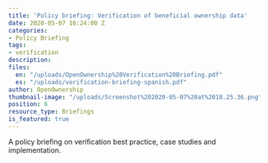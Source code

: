 ```yaml
---
title: 'Policy briefing: Verification of beneficial ownership data'
date: 2020-05-07 16:24:00 Z
categories:
- Policy Briefing
tags:
- verification
description:
files:
  en: "/uploads/OpenOwnership%20Verification%20Briefing.pdf"
  es: "/uploads/verification-briefing-spanish.pdf"
author: OpenOwnership
thumbnail-image: "/uploads/Screenshot%202020-05-07%20at%2018.25.36.png"
position: 6
resource_type: Briefings
is_featured: true
---
```

A policy briefing on verification best practice, case studies and implementation.
